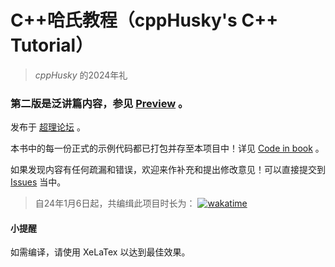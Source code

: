 # C++哈氏教程（cppHusky's C++ Tutorial）

> *cppHusky* 的2024年礼

### 第二版是泛讲篇内容，参见 [Preview](https://github.com/cppHusky/cppHusky-cpp-Tutorial/releases/tag/Edition-2) 。

发布于 [超理论坛](https://chaoli.club/index.php/9792) 。

本书中的每一份正式的示例代码都已打包并存至本项目中！详见 [Code in book](https://github.com/cppHusky/cppHusky-cpp-Tutorial/tree/main/code_in_book) 。

如果发现内容有任何疏漏和错误，欢迎来作补充和提出修改意见！可以直接提交到 [Issues](https://github.com/cppHusky/cppHusky-cpp-Tutorial/issues) 当中。

>自24年1月6日起，共编缉此项目时长为： [![wakatime](https://wakatime.com/badge/user/018cddbf-c102-44d2-a0f3-463bcf2eef39/project/018cddc4-4445-4bc3-8a9d-c6c933978a2b.svg)](https://wakatime.com/badge/user/018cddbf-c102-44d2-a0f3-463bcf2eef39/project/018cddc4-4445-4bc3-8a9d-c6c933978a2b)

#### 小提醒

如需编译，请使用 XeLaTex 以达到最佳效果。